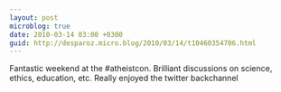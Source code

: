 ```yaml
---
layout: post
microblog: true
date: 2010-03-14 03:00 +0300
guid: http://desparoz.micro.blog/2010/03/14/t10460354706.html
---
```

Fantastic weekend at the #atheistcon. Brilliant discussions on science, ethics, education, etc. Really enjoyed the twitter backchannel

